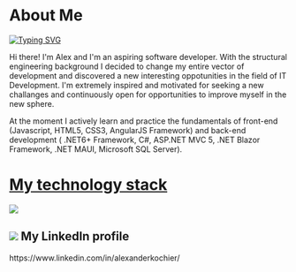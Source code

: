# About Me

[![Typing SVG](https://readme-typing-svg.demolab.com/?lines=Alexander+Kochier;Software+Full-stack+Developer)](https://git.io/typing-svg)

Hi there! I'm Alex and I'm an aspiring software developer. With the structural engineering background I decided to change my entire vector of development and discovered a new interesting oppotunities in the field of IT Development. I'm extremely inspired and motivated for seeking a new challanges and continuously open for opportunities to improve myself in the new sphere.

At the moment I actively learn and practice the fundamentals of front-end (Javascript, HTML5, CSS3, AngularJS Framework) and back-end development ( .NET6+ Framework, C#, ASP.NET MVC 5, .NET Blazor Framework, .NET MAUI, Microsoft SQL Server).

<p align="center">
  <a href="https://skillicons.dev">
    <h1>My technology stack</h2>
    <img src="https://skillicons.dev/icons?i=git,github,gitlab,azure,cs,dotnet,visualstudio,vscode,angular,nodejs,jquery,js,ts,html,css" />
  </a>
</p>

<h2><img src="https://skillicons.dev/icons?i=linkedin" /> My LinkedIn profile </h2>
https://www.linkedin.com/in/alexanderkochier/
